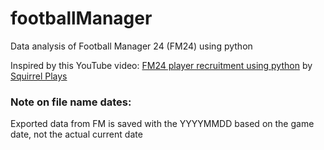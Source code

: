# footballManager
Data analysis of Football Manager 24 (FM24) using python

Inspired by this YouTube video: [FM24 player recruitment using python](https://www.youtube.com/watch?v=hnAuOakqR90) by [Squirrel Plays](https://www.youtube.com/@squirrel_plays_fof4318)


### Note on file name dates:
Exported data from FM is saved with the YYYYMMDD based on the game date, not the actual current date